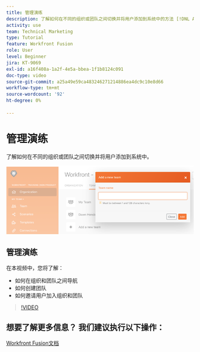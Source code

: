 ```yaml
---
title: 管理演练
description: 了解如何在不同的组织或团队之间切换并将用户添加到系统中的方法 [!DNL Adobe Workfront Fusion].
activity: use
team: Technical Marketing
type: Tutorial
feature: Workfront Fusion
role: User
level: Beginner
jira: KT-9069
exl-id: a16f408a-1a2f-4e5a-bbea-1f1b8124c091
doc-type: video
source-git-commit: a25a49e59ca483246271214886ea4dc9c10e8d66
workflow-type: tm+mt
source-wordcount: '92'
ht-degree: 0%

---
```


# 管理演练

了解如何在不同的组织或团队之间切换并将用户添加到系统中。

![具有错误处理的场景的图像](assets/workfront-fusion-administration-1.png)

## 管理演练

在本视频中，您将了解：

* 如何在组织和团队之间导航
* 如何创建团队
* 如何邀请用户加入组织和团队

>[!VIDEO](https://video.tv.adobe.com/v/335310/?quality=12&learn=on)

## 想要了解更多信息？ 我们建议执行以下操作：

[Workfront Fusion文档](https://experienceleague.adobe.com/docs/workfront/using/adobe-workfront-fusion/workfront-fusion-2.html?lang=en)
